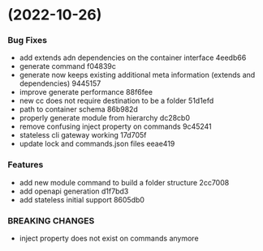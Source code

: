 #  (2022-10-26)


### Bug Fixes

* add extends adn dependencies on the container interface 4eedb66
* generate command f04839c
* generate now keeps existing additional meta information (extends and dependencies) 9445157
* improve generate performance 88f6fee
* new cc does not require destination to be a folder 51d1efd
* path to container schema 86b982d
* properly generate module from hierarchy dc28cb0
* remove confusing inject property on commands 9c45241
* stateless cli gateway working 17d705f
* update lock and commands.json files eeae419


### Features

* add new module command to build a folder structure 2cc7008
* add openapi generation d1f7bd3
* add stateless initial support 8605db0


### BREAKING CHANGES

* inject property does not exist on commands anymore



